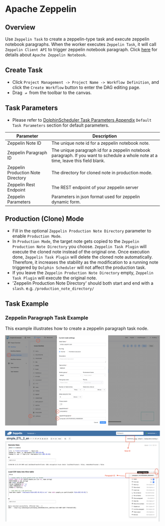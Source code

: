# Apache Zeppelin

## Overview

Use `Zeppelin Task` to create a zeppelin-type task and execute zeppelin notebook paragraphs. When the worker executes `Zeppelin Task`,
it will call `Zeppelin Client API` to trigger zeppelin notebook paragraph. Click [here](https://zeppelin.apache.org/) for details about `Apache Zeppelin Notebook`.

## Create Task

- Click `Project Management -> Project Name -> Workflow Definition`, and click the `Create Workflow` button to enter the DAG editing page.
- Drag <img src="../../../../img/tasks/icons/zeppelin.png" width="15"/> from the toolbar to the canvas.

## Task Parameters

[//]: # (TODO: use the commented anchor below once our website template supports this syntax)
[//]: # (- Please refer to [DolphinScheduler Task Parameters Appendix]&#40;appendix.md#default-task-parameters&#41; `Default Task Parameters` section for default parameters.)

- Please refer to [DolphinScheduler Task Parameters Appendix](appendix.md) `Default Task Parameters` section for default parameters.

|           **Parameter**            |                                                          **Description**                                                           |
|------------------------------------|------------------------------------------------------------------------------------------------------------------------------------|
| Zeppelin Note ID                   | The unique note id for a zeppelin notebook note.                                                                                   |
| Zeppelin Paragraph ID              | The unique paragraph id for a zeppelin notebook paragraph. If you want to schedule a whole note at a time, leave this field blank. |
| Zeppelin Production Note Directory | The directory for cloned note in production mode.                                                                                  |
| Zeppelin Rest Endpoint             | The REST endpoint of your zeppelin server                                                                                          |
| Zeppelin Parameters                | Parameters in json format used for zeppelin dynamic form.                                                                          |

## Production (Clone) Mode

- Fill in the optional `Zeppelin Production Note Directory` parameter to enable `Production Mode`.
- In `Production Mode`, the target note gets copied to the `Zeppelin Production Note Directory` you choose.
  `Zeppelin Task Plugin` will execute the cloned note instead of the original one. Once execution done,
  `Zeppelin Task Plugin` will delete the cloned note automatically.
  Therefore, it increases the stability as the modification to a running note triggered by `Dolphin Scheduler`
  will not affect the production task.
- If you leave the `Zeppelin Production Note Directory` empty, `Zeppelin Task Plugin` will execute the original note.
- 'Zeppelin Production Note Directory' should both start and end with a `slash`. e.g. `/production_note_directory/`

## Task Example

### Zeppelin Paragraph Task Example

This example illustrates how to create a zeppelin paragraph task node.

![demo-zeppelin-paragraph](../../../../img/tasks/demo/zeppelin.png)

![demo-get-zeppelin-id](../../../../img/tasks/demo/zeppelin_id.png)

